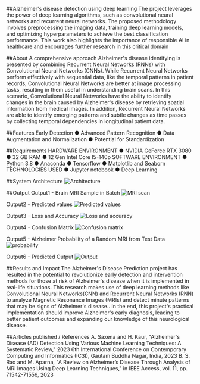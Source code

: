 ##Alzheimer's disease detection using deep learning
The project leverages the power of deep learning
algorithms, such as convolutional neural networks and recurrent neural networks.
The proposed methodology involves preprocessing the imaging data, training
deep learning models, and optimizing hyperparameters to achieve the best
classification performance. This work also highlights the importance of responsible AI
in healthcare and encourages further research in this critical domain

##About
A comprehensive approach Alzheimer's disease identifying is presented by combining Recurrent Neural
Networks (RNNs) with Convolutional Neural Networks (CNNs). While Recurrent Neural Networks
perform effectively with sequential data, like the temporal patterns in patient records, Convolutional
Neural Networks are better at image processing tasks, resulting in them useful in understanding brain
scans. In this scenario, Convolutional Neural Networks have the ability to identify changes in the brain caused
by Alzheimer's disease by retrieving spatial information from medical images. In addition, Recurrent
Neural Networks are able to identify emerging patterns and subtle changes as time passes by collecting
temporal dependencies in longitudinal patient data.

##Features
Early Detection
● Advanced Pattern Recognition
● Data Augmentation and Normalization
● Potential for Standardization

##Requirements
HARDWARE ENVIRONMENT
● NVIDIA GeForce RTX 3080
● 32 GB RAM
● 12 Gen Intel Core I5-140p
SOFTWARE ENVIRONMENT
● Python 3.8
● Anaconda
● Tensorflow
● Matplotlib and Seaborn
TECHNOLOGIES USED
● Jupyter notebook
● Deep Learning

##System Architecture
![Architecture](https://github.com/user-attachments/assets/bb98178d-4b1f-424e-97d9-5517695e3257)


##Output
Output1 - Brain MRI Sample in Batch
![MRI scan](https://github.com/user-attachments/assets/bda74d36-2f48-4b62-bcca-7e33bbaf28c6)

Output2 - Predicted values
![Predicted values](https://github.com/user-attachments/assets/2ecc6452-516d-4ca7-91bb-7e99dc472200)

Output3 - Loss and Accuracy
![Loss and accuracy](https://github.com/user-attachments/assets/38d16485-3c78-4f07-827c-160f53d67256)

Output4 - Confusion Matrix
![Confusion matrix](https://github.com/user-attachments/assets/f6b0c53e-ba2b-4d59-a7ba-94257984f22d)

Output5 - Alzheimer Probability of a Random MRI from Test Data
![probability](https://github.com/user-attachments/assets/8c74097d-92da-48da-b6ac-6b2e84cbac78)

Output6 - Predicted Output
![Output](https://github.com/user-attachments/assets/c1aaae5b-f200-45fd-994b-04d4f69a025a)


##Results and Impact
The Alzheimer's Disease Prediction project has resulted in the potential to revolutionize early detection and intervention methods for those at risk of Alzheimer's disease when it is implemented in real-life
situations. This research makes use of deep learning methods like Convolutional Neural Networks(CNN) and Recurrent Neural Networks (RNN) to analyze Magnetic Resonance Images (MRIs) and detect minute patterns that may be signs of Alzheimer's disease..
In the end, this project's practical implementation should improve Alzheimer's early diagnosis, leading to better patient outcomes and expanding our knowledge of this neurological disease.

##Articles published / References
A. Saxena and H. Kaur, "Alzheimer's Disease (AD) Detection Using Various Machine Learning Techniques: A Systematic Review," 2023 6th International Conference on Contemporary Computing and Informatics (IC3I), Gautam Buddha Nagar, India, 2023
B. S. Rao and M. Aparna, "A Review on Alzheimer’s Disease Through Analysis of MRI Images Using Deep Learning Techniques," in IEEE Access, vol. 11, pp. 71542-71556, 2023

